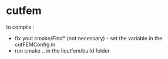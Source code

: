 # cutfem

to compile :
- fix yout cmake/Find*
(not necessary) - set the variable in the cutFEMConfig.in
- run cmake .. in the licutfem/build folder
